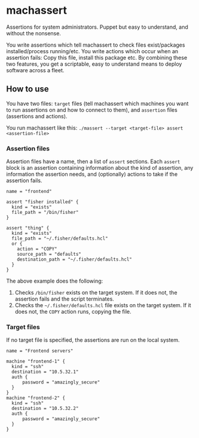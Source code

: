 # machassert

Assertions for system administrators. Puppet but easy to understand, and without the nonsense.

You write assertions which tell machassert to check files exist/packages installed/process running/etc. You write actions which occur when an assertion fails: Copy this file, install this package etc. By combining these two features, you get a scriptable, easy to understand means to deploy software across a fleet.

## How to use

You have two files: `target` files (tell machassert which machines you want to run assertions on and how to connect to them), and `assertion` files (assertions and actions).

You run machassert like this: `./massert --target <target-file> assert <assertion-file>`

### Assertion files

Assertion files have a name, then a list of `assert` sections. Each `assert` block is an assertion containing information about the kind of assertion, any information the assertion needs,
and (optionally) actions to take if the assertion fails.

```hcl
name = "frontend"

assert "fisher installed" {
  kind = "exists"
  file_path = "/bin/fisher"
}

assert "thing" {
  kind = "exists"
  file_path = "~/.fisher/defaults.hcl"
  or {
    action = "COPY"
    source_path = "defaults"
    destination_path = "~/.fisher/defaults.hcl"
  }
}
```

The above example does the following:

1. Checks `/bin/fisher` exists on the target system. If it does not, the assertion fails and the script terminates.
2. Checks the `~/.fisher/defaults.hcl` file exists on the target system. If it does not, the `COPY` action runs, copying the file.

### Target files

If no target file is specified, the assertions are run on the local system.

```hcl
name = "Frontend servers"

machine "frontend-1" {
  kind = "ssh"
  destination = "10.5.32.1"
  auth {
      password = "amazingly_secure"
  }
}
machine "frontend-2" {
  kind = "ssh"
  destination = "10.5.32.2"
  auth {
      password = "amazingly_secure"
  }
}
```
